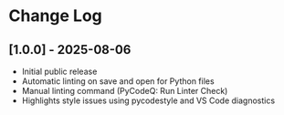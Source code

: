 # Change Log

## [1.0.0] - 2025-08-06

- Initial public release
- Automatic linting on save and open for Python files
- Manual linting command (PyCodeQ: Run Linter Check)
- Highlights style issues using pycodestyle and VS Code diagnostics